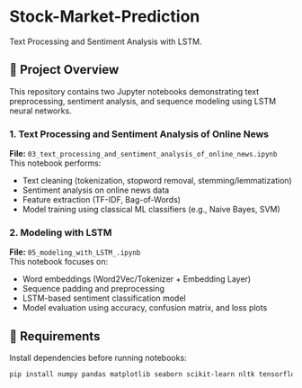 # Stock-Market-Prediction
Text Processing and Sentiment Analysis with LSTM.
## 📂 Project Overview
This repository contains two Jupyter notebooks demonstrating text preprocessing, sentiment analysis, and sequence modeling using LSTM neural networks.

### 1. Text Processing and Sentiment Analysis of Online News
**File:** `03_text_processing_and_sentiment_analysis_of_online_news.ipynb`  
This notebook performs:
- Text cleaning (tokenization, stopword removal, stemming/lemmatization)
- Sentiment analysis on online news data
- Feature extraction (TF-IDF, Bag-of-Words)
- Model training using classical ML classifiers (e.g., Naive Bayes, SVM)

### 2. Modeling with LSTM
**File:** `05_modeling_with_LSTM_.ipynb`  
This notebook focuses on:
- Word embeddings (Word2Vec/Tokenizer + Embedding Layer)
- Sequence padding and preprocessing
- LSTM-based sentiment classification model
- Model evaluation using accuracy, confusion matrix, and loss plots

## 🧠 Requirements
Install dependencies before running notebooks:
```bash
pip install numpy pandas matplotlib seaborn scikit-learn nltk tensorflow keras
